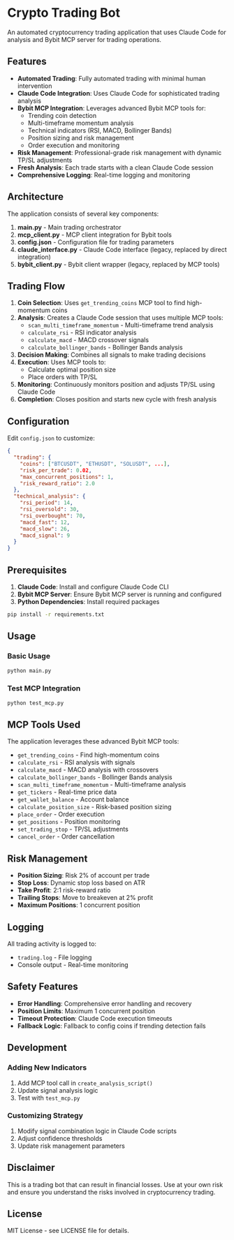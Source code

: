 # Crypto Trading Bot

An automated cryptocurrency trading application that uses Claude Code for analysis and Bybit MCP server for trading operations.

## Features

- **Automated Trading**: Fully automated trading with minimal human intervention
- **Claude Code Integration**: Uses Claude Code for sophisticated trading analysis
- **Bybit MCP Integration**: Leverages advanced Bybit MCP tools for:
  - Trending coin detection
  - Multi-timeframe momentum analysis
  - Technical indicators (RSI, MACD, Bollinger Bands)
  - Position sizing and risk management
  - Order execution and monitoring
- **Risk Management**: Professional-grade risk management with dynamic TP/SL adjustments
- **Fresh Analysis**: Each trade starts with a clean Claude Code session
- **Comprehensive Logging**: Real-time logging and monitoring

## Architecture

The application consists of several key components:

1. **main.py** - Main trading orchestrator
2. **mcp_client.py** - MCP client integration for Bybit tools
3. **config.json** - Configuration file for trading parameters
4. **claude_interface.py** - Claude Code interface (legacy, replaced by direct integration)
5. **bybit_client.py** - Bybit client wrapper (legacy, replaced by MCP tools)

## Trading Flow

1. **Coin Selection**: Uses `get_trending_coins` MCP tool to find high-momentum coins
2. **Analysis**: Creates a Claude Code session that uses multiple MCP tools:
   - `scan_multi_timeframe_momentum` - Multi-timeframe trend analysis
   - `calculate_rsi` - RSI indicator analysis
   - `calculate_macd` - MACD crossover signals
   - `calculate_bollinger_bands` - Bollinger Bands analysis
3. **Decision Making**: Combines all signals to make trading decisions
4. **Execution**: Uses MCP tools to:
   - Calculate optimal position size
   - Place orders with TP/SL
5. **Monitoring**: Continuously monitors position and adjusts TP/SL using Claude Code
6. **Completion**: Closes position and starts new cycle with fresh analysis

## Configuration

Edit `config.json` to customize:

```json
{
  "trading": {
    "coins": ["BTCUSDT", "ETHUSDT", "SOLUSDT", ...],
    "risk_per_trade": 0.02,
    "max_concurrent_positions": 1,
    "risk_reward_ratio": 2.0
  },
  "technical_analysis": {
    "rsi_period": 14,
    "rsi_oversold": 30,
    "rsi_overbought": 70,
    "macd_fast": 12,
    "macd_slow": 26,
    "macd_signal": 9
  }
}
```

## Prerequisites

1. **Claude Code**: Install and configure Claude Code CLI
2. **Bybit MCP Server**: Ensure Bybit MCP server is running and configured
3. **Python Dependencies**: Install required packages

```bash
pip install -r requirements.txt
```

## Usage

### Basic Usage

```bash
python main.py
```

### Test MCP Integration

```bash
python test_mcp.py
```

## MCP Tools Used

The application leverages these advanced Bybit MCP tools:

- `get_trending_coins` - Find high-momentum coins
- `calculate_rsi` - RSI analysis with signals
- `calculate_macd` - MACD analysis with crossovers
- `calculate_bollinger_bands` - Bollinger Bands analysis
- `scan_multi_timeframe_momentum` - Multi-timeframe analysis
- `get_tickers` - Real-time price data
- `get_wallet_balance` - Account balance
- `calculate_position_size` - Risk-based position sizing
- `place_order` - Order execution
- `get_positions` - Position monitoring
- `set_trading_stop` - TP/SL adjustments
- `cancel_order` - Order cancellation

## Risk Management

- **Position Sizing**: Risk 2% of account per trade
- **Stop Loss**: Dynamic stop loss based on ATR
- **Take Profit**: 2:1 risk-reward ratio
- **Trailing Stops**: Move to breakeven at 2% profit
- **Maximum Positions**: 1 concurrent position

## Logging

All trading activity is logged to:
- `trading.log` - File logging
- Console output - Real-time monitoring

## Safety Features

- **Error Handling**: Comprehensive error handling and recovery
- **Position Limits**: Maximum 1 concurrent position
- **Timeout Protection**: Claude Code execution timeouts
- **Fallback Logic**: Fallback to config coins if trending detection fails

## Development

### Adding New Indicators

1. Add MCP tool call in `create_analysis_script()`
2. Update signal analysis logic
3. Test with `test_mcp.py`

### Customizing Strategy

1. Modify signal combination logic in Claude Code scripts
2. Adjust confidence thresholds
3. Update risk management parameters

## Disclaimer

This is a trading bot that can result in financial losses. Use at your own risk and ensure you understand the risks involved in cryptocurrency trading.

## License

MIT License - see LICENSE file for details.
